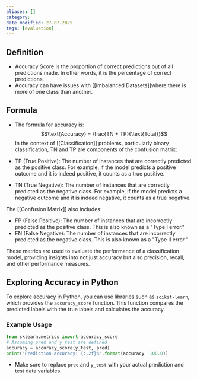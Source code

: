 ```yaml
---
aliases: []
category:
date modified: 27-07-2025
tags: [evaluation]
---
```

## Definition

- Accuracy Score is the proportion of correct predictions out of all predictions made. In other words, it is the percentage of correct predictions.
- Accuracy can have issues with [[Imbalanced Datasets]]where there is more of one class than another.

## Formula

- The formula for accuracy is:
  $$\text{Accuracy} = \frac{TN + TP}{\text{Total}}$$
In the context of [[Classification]] problems, particularly binary classification, TN and TP are components of the confusion matrix:

- TP (True Positive): The number of instances that are correctly predicted as the positive class. For example, if the model predicts a positive outcome and it is indeed positive, it counts as a true positive.
- TN (True Negative): The number of instances that are correctly predicted as the negative class. For example, if the model predicts a negative outcome and it is indeed negative, it counts as a true negative.

The [[Confusion Matrix]] also includes:

- FP (False Positive): The number of instances that are incorrectly predicted as the positive class. This is also known as a "Type I error."
- FN (False Negative): The number of instances that are incorrectly predicted as the negative class. This is also known as a "Type II error."

These metrics are used to evaluate the performance of a classification model, providing insights into not just accuracy but also precision, recall, and other performance measures.
## Exploring Accuracy in Python

To explore accuracy in Python, you can use libraries such as `scikit-learn`, which provides the `accuracy_score` function. This function compares the predicted labels with the true labels and calculates the accuracy.

### Example Usage

```python
from sklearn.metrics import accuracy_score
# Assuming pred and y_test are defined
accuracy = accuracy_score(y_test, pred)
print("Prediction accuracy: {:.2f}%".format(accuracy  100.0))
```

- Make sure to replace `pred` and `y_test` with your actual prediction and test data variables.